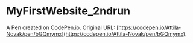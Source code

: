 # MyFirstWebsite_2ndrun

A Pen created on CodePen.io. Original URL: [https://codepen.io/Attila-Novak/pen/bGQmymx](https://codepen.io/Attila-Novak/pen/bGQmymx).

